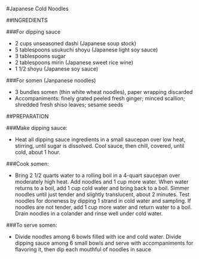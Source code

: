 #Japanese Cold Noodles



##INGREDIENTS


###For dipping sauce

- 2 cups unseasoned dashi (Japanese soup stock)
- 5 tablespoons usukuchi shoyu (Japanese light soy sauce)
- 3 tablespoons sugar
- 2 tablespoons mirin (Japanese sweet rice wine)
- 1 1/2 shoyu (Japanese soy sauce)

###For somen (Janpanese noodles)

- 3 bundles somen (thin white wheat noodles), paper wrapping discarded
- Accompaniments: finely grated peeled fresh ginger; minced scallion; shredded fresh shiso leaves; sesame seeds


##PREPARATION


###Make dipping sauce:

- Heat all dipping sauce ingredients in a small saucepan over low heat, stirring, until sugar is dissolved. Cool sauce, then chill, covered, until cold, about 1 hour.

###Cook somen:

- Bring 2 1/2 quarts water to a rolling boil in a 4-quart saucepan over moderately high heat. Add noodles and 1 cup more water. When water returns to a boil, add 1 cup cold water and bring back to a boil. Simmer noodles until just tender and slightly translucent, about 2 minutes. Test noodles for doneness by dipping 1 strand in cold water and sampling. If noodles are not tender, add 1 cup more water and return water to a boil. Drain noodles in a colander and rinse well under cold water.

###To serve somen:

- Divide noodles among 6 bowls filled with ice and cold water. Divide dipping sauce among 6 small bowls and serve with accompaniments for flavoring it, then dip each mouthful of noodles in sauce
